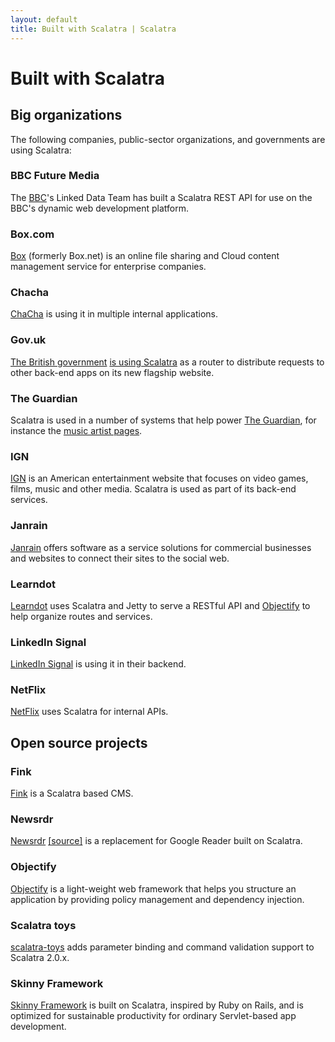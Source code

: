 ```yaml
---
layout: default
title: Built with Scalatra | Scalatra
---
```


<div class="page-header">
  <h1>Built with Scalatra</h1>
</div>

## Big organizations

The following companies, public-sector organizations, and governments are using Scalatra:

### BBC Future Media

The [BBC](http://www.bbc.co.uk)'s Linked Data Team has built a Scalatra REST API for use on the BBC's dynamic web development platform.

### Box.com

[Box](http://box.com) (formerly Box.net) is an online file sharing and Cloud content management service for enterprise companies.

### Chacha

[ChaCha](http://www.chacha.com/) is using it in multiple internal applications.

### Gov.uk

[The British government](http://www.gov.uk) [is using Scalatra](http://radar.oreilly.com/2012/01/with-govuk-british-government.html) as a router to distribute requests to other back-end apps on its new flagship website.

### The Guardian

Scalatra is used in a number of systems that help power [The Guardian](http:///www.guardian.co.uk/), for instance the [music artist pages](http://www.guardian.co.uk/info/developer-blog/2011/jun/23/internet).

### IGN

[IGN](http://www.ign.com) is an American entertainment website that focuses on video games, films, music and other media. Scalatra is used as part of its back-end
services.

### Janrain

[Janrain](http://janrain.com) offers software as a service solutions for 
commercial businesses and websites to connect their sites to the social web. 

### Learndot

[Learndot](http://www.learndot.com/) uses Scalatra and Jetty to serve a RESTful
API and [Objectify](https://github.com/learndot/Objectify.scala) to help
organize routes and services.

### LinkedIn Signal

[LinkedIn Signal](http://sna-projects.com/blog/2010/10/linkedin-signal-a-look-under-the-hood/) is using it in their backend.


### NetFlix

[NetFlix](http://netflix.com/) uses Scalatra for internal APIs. 


## Open source projects

### Fink

[Fink](https://github.com/dozed/fink) is a Scalatra based CMS.

### Newsrdr

[Newsrdr](http://newsrdr.us) [[source]](https://github.com/tmiw/newsrdr) is a
replacement for Google Reader built on Scalatra.

### Objectify

[Objectify](https://github.com/learndot/Objectify.scala) is a light-weight web
framework that helps you structure an application by providing policy
management and dependency injection. 

### Scalatra toys

[scalatra-toys](https://github.com/m20o/scalatra-toys) adds parameter binding
and command validation support to Scalatra 2.0.x.

### Skinny Framework

[Skinny Framework](https://skinny-framework.org) is built on Scalatra,
inspired by Ruby on Rails, and is optimized for sustainable productivity
for ordinary Servlet-based app development.
